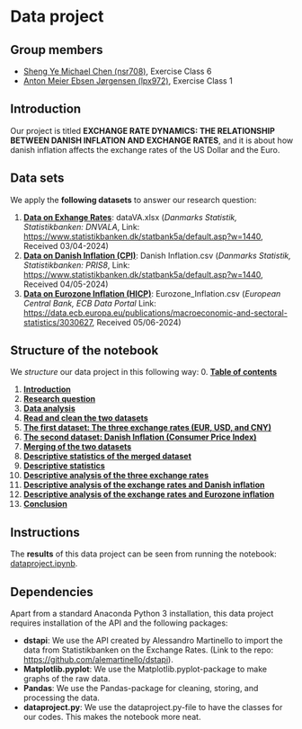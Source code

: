 # Data project
**Group members**
---

- [Sheng Ye Michael Chen (nsr708)](https://github.com/nsr708), Exercise Class 6
- [Anton Meier Ebsen Jørgensen (lpx972)](https://github.com/AntonEbsen), Exercise Class 1

**Introduction**
---

Our project is titled **EXCHANGE RATE DYNAMICS: THE RELATIONSHIP BETWEEN DANISH INFLATION AND EXCHANGE RATES**, and it is about how danish inflation affects the exchange rates of the US Dollar and the Euro.

**Data sets**
---

We apply the **following datasets** to answer our research question:

1. **[Data on Exhange Rates](dataVA.xlsx)**: dataVA.xlsx (*Danmarks Statistik, Statistikbanken: DNVALA*, Link: https://www.statistikbanken.dk/statbank5a/default.asp?w=1440, Received 03/04-2024)
2. **[Data on Danish Inflation (CPI)](Danish_Inflation.csv)**: Danish Inflation.csv (*Danmarks Statistik, Statistikbanken: PRIS8*, Link: https://www.statistikbanken.dk/statbank5a/default.asp?w=1440, Received 04/05-2024)
3. **[Data on Eurozone Inflation (HICP)](Eurozone_Inflation.csv)**: Eurozone_Inflation.csv (*European Central Bank, ECB Data Portal* Link: https://data.ecb.europa.eu/publications/macroeconomic-and-sectoral-statistics/3030627, Received 05/06-2024)

**Structure of the notebook**
---

We *structure* our data project in this following way:
0. **[Table of contents](dataproject.ipynb#tableofcontents)**
1. **[Introduction](dataproject.ipynb#introduction)**
2. **[Research question](dataproject.ipynb#researchquestion)**
3. **[Data analysis](dataproject.ipynb#dataanalysis)**
4. **[Read and clean the two datasets](dataproject.ipynb#readandclean)**
5. **[The first dataset: The three exchange rates (EUR, USD, and CNY)](dataproject.ipynb#importexchangerate)**
6. **[The second dataset: Danish Inflation (Consumer Price Index)](dataproject.ipynb#importinflation)**
7. **[Merging of the two datasets](dataproject.ipynb#merging)**
8. **[Descriptive statistics of the merged dataset](dataproject.ipynb#dsmerged)**
9. **[Descriptive statistics](dataproject.ipynb#descriptivestatistics)**
10. **[Descriptive analysis of the three exchange rates](dataproject.ipynb#theexchangerates)**
11. **[Descriptive analysis of the exchange rates and Danish inflation](#dadanishinflation)**
12. **[Descriptive analysis of the exchange rates and Eurozone inflation](dataproject.ipynb#eurozoneinflation)**
13. **[Conclusion](dataproject.ipynb#conclusion)**

**Instructions**
---

The **results** of this data project can be seen from running the notebook: [dataproject.ipynb](dataproject.ipynb).

**Dependencies** 
---

Apart from a standard Anaconda Python 3 installation, this data project requires installation of the API and the following packages: 
- **dstapi**: We use the API created by Alessandro Martinello to import the data from Statistikbanken on the Exchange Rates. (Link to the repo: https://github.com/alemartinello/dstapi).
- **Matplotlib.pyplot**: We use the Matplotlib.pyplot-package to make graphs of the raw data.
- **Pandas**: We use the Pandas-package for cleaning, storing, and processing the data. 
- **dataproject.py**: We use the dataproject.py-file to have the classes for our codes. This makes the notebook more neat.
